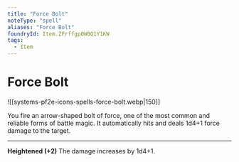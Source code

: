 ```yaml
---
title: "Force Bolt"
noteType: "spell"
aliases: "Force Bolt"
foundryId: Item.ZFrffgp0W0Q1Y1KW
tags:
  - Item
---
```


# Force Bolt
![[systems-pf2e-icons-spells-force-bolt.webp|150]]

You fire an arrow-shaped bolt of force, one of the most common and reliable forms of battle magic. It automatically hits and deals 1d4+1 force damage to the target.

* * *

**Heightened (+2)** The damage increases by 1d4+1.
